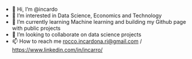- 👋 Hi, I’m @incardo
- 👀 I’m interested in Data Science, Economics and Technology 
- 🌱 I’m currently learning Machine learning and building my Github page with public projects
- 💞️ I’m looking to collaborate on data science projects
- 📫 How to reach me rocco.incardona.ri@gmail.com / https://www.linkedin.com/in/incarro/

<!---
incardo/incardo is a ✨ special ✨ repository because its `README.md` (this file) appears on your GitHub profile.
You can click the Preview link to take a look at your changes.
--->
